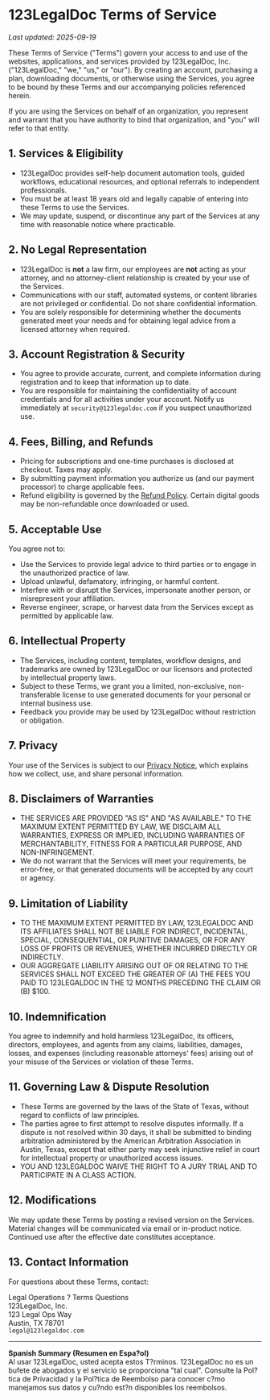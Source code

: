 # 123LegalDoc Terms of Service

_Last updated: 2025-09-19_

These Terms of Service ("Terms") govern your access to and use of the websites, applications, and services provided by 123LegalDoc, Inc. ("123LegalDoc," "we," "us," or "our"). By creating an account, purchasing a plan, downloading documents, or otherwise using the Services, you agree to be bound by these Terms and our accompanying policies referenced herein.

If you are using the Services on behalf of an organization, you represent and warrant that you have authority to bind that organization, and "you" will refer to that entity.

## 1. Services & Eligibility
- 123LegalDoc provides self-help document automation tools, guided workflows, educational resources, and optional referrals to independent professionals.
- You must be at least 18 years old and legally capable of entering into these Terms to use the Services.
- We may update, suspend, or discontinue any part of the Services at any time with reasonable notice where practicable.

## 2. No Legal Representation
- 123LegalDoc is **not** a law firm, our employees are **not** acting as your attorney, and no attorney-client relationship is created by your use of the Services.
- Communications with our staff, automated systems, or content libraries are not privileged or confidential. Do not share confidential information.
- You are solely responsible for determining whether the documents generated meet your needs and for obtaining legal advice from a licensed attorney when required.

## 3. Account Registration & Security
- You agree to provide accurate, current, and complete information during registration and to keep that information up to date.
- You are responsible for maintaining the confidentiality of account credentials and for all activities under your account. Notify us immediately at `security@123legaldoc.com` if you suspect unauthorized use.

## 4. Fees, Billing, and Refunds
- Pricing for subscriptions and one-time purchases is disclosed at checkout. Taxes may apply.
- By submitting payment information you authorize us (and our payment processor) to charge applicable fees.
- Refund eligibility is governed by the [Refund Policy](./refund-policy.md). Certain digital goods may be non-refundable once downloaded or used.

## 5. Acceptable Use
You agree not to:
- Use the Services to provide legal advice to third parties or to engage in the unauthorized practice of law.
- Upload unlawful, defamatory, infringing, or harmful content.
- Interfere with or disrupt the Services, impersonate another person, or misrepresent your affiliation.
- Reverse engineer, scrape, or harvest data from the Services except as permitted by applicable law.

## 6. Intellectual Property
- The Services, including content, templates, workflow designs, and trademarks are owned by 123LegalDoc or our licensors and protected by intellectual property laws.
- Subject to these Terms, we grant you a limited, non-exclusive, non-transferable license to use generated documents for your personal or internal business use.
- Feedback you provide may be used by 123LegalDoc without restriction or obligation.

## 7. Privacy
Your use of the Services is subject to our [Privacy Notice](./privacy-notice.md), which explains how we collect, use, and share personal information.

## 8. Disclaimers of Warranties
- THE SERVICES ARE PROVIDED "AS IS" AND "AS AVAILABLE." TO THE MAXIMUM EXTENT PERMITTED BY LAW, WE DISCLAIM ALL WARRANTIES, EXPRESS OR IMPLIED, INCLUDING WARRANTIES OF MERCHANTABILITY, FITNESS FOR A PARTICULAR PURPOSE, AND NON-INFRINGEMENT.
- We do not warrant that the Services will meet your requirements, be error-free, or that generated documents will be accepted by any court or agency.

## 9. Limitation of Liability
- TO THE MAXIMUM EXTENT PERMITTED BY LAW, 123LEGALDOC AND ITS AFFILIATES SHALL NOT BE LIABLE FOR INDIRECT, INCIDENTAL, SPECIAL, CONSEQUENTIAL, OR PUNITIVE DAMAGES, OR FOR ANY LOSS OF PROFITS OR REVENUES, WHETHER INCURRED DIRECTLY OR INDIRECTLY.
- OUR AGGREGATE LIABILITY ARISING OUT OF OR RELATING TO THE SERVICES SHALL NOT EXCEED THE GREATER OF (A) THE FEES YOU PAID TO 123LEGALDOC IN THE 12 MONTHS PRECEDING THE CLAIM OR (B) $100.

## 10. Indemnification
You agree to indemnify and hold harmless 123LegalDoc, its officers, directors, employees, and agents from any claims, liabilities, damages, losses, and expenses (including reasonable attorneys' fees) arising out of your misuse of the Services or violation of these Terms.

## 11. Governing Law & Dispute Resolution
- These Terms are governed by the laws of the State of Texas, without regard to conflicts of law principles.
- The parties agree to first attempt to resolve disputes informally. If a dispute is not resolved within 30 days, it shall be submitted to binding arbitration administered by the American Arbitration Association in Austin, Texas, except that either party may seek injunctive relief in court for intellectual property or unauthorized access issues.
- YOU AND 123LEGALDOC WAIVE THE RIGHT TO A JURY TRIAL AND TO PARTICIPATE IN A CLASS ACTION.

## 12. Modifications
We may update these Terms by posting a revised version on the Services. Material changes will be communicated via email or in-product notice. Continued use after the effective date constitutes acceptance.

## 13. Contact Information
For questions about these Terms, contact:

Legal Operations ? Terms Questions  
123LegalDoc, Inc.  
123 Legal Ops Way  
Austin, TX 78701  
`legal@123legaldoc.com`

---

**Spanish Summary (Resumen en Espa?ol)**  
Al usar 123LegalDoc, usted acepta estos T?rminos. 123LegalDoc no es un bufete de abogados y el servicio se proporciona "tal cual". Consulte la Pol?tica de Privacidad y la Pol?tica de Reembolso para conocer c?mo manejamos sus datos y cu?ndo est?n disponibles los reembolsos.
